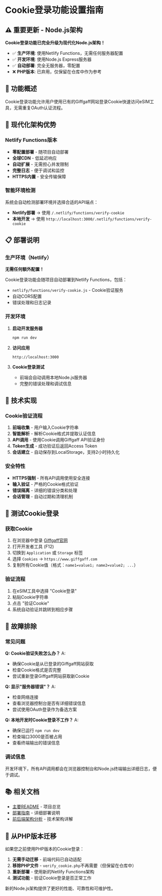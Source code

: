 # Cookie登录功能设置指南

## ⚠️ 重要更新 - Node.js架构

**Cookie登录功能已完全升级为现代化Node.js架构！**

- ✅ **生产环境**: 使用Netlify Functions，无需任何服务器配置
- ✅ **开发环境**: 使用Node.js Express服务器
- ✅ **自动部署**: 完全无服务器，零配置
- ❌ **PHP版本**: 已弃用，仅保留在仓库中作为参考

## 🍪 功能概述

Cookie登录功能允许用户使用已有的Giffgaff网站登录Cookie快速访问eSIM工具，无需重复OAuth认证流程。

## 🚀 现代化架构优势

### Netlify Functions版本
- **零配置部署** - 随项目自动部署
- **全球CDN** - 低延迟响应
- **自动扩展** - 无需担心并发限制
- **完整日志** - 便于调试和监控
- **HTTPS内置** - 安全传输保障

### 智能环境检测
系统会自动检测部署环境并选择合适的API端点：
- **Netlify部署** → 使用 `/.netlify/functions/verify-cookie`
- **本地开发** → 使用 `http://localhost:3000/.netlify/functions/verify-cookie`

## 📋 部署说明

### 生产环境（Netlify）
**无需任何额外配置！**

Cookie登录功能会随项目自动部署到Netlify Functions，包括：
- `netlify/functions/verify-cookie.js` - Cookie验证服务
- 自动CORS配置
- 错误处理和日志记录

### 开发环境
1. **启动开发服务器**
   ```bash
   npm run dev
   ```

2. **访问应用**
   ```
   http://localhost:3000
   ```

3. **Cookie登录测试**
   - 前端会自动调用本地Node.js服务器
   - 完整的错误处理和调试信息

## 🔧 技术实现

### Cookie验证流程
1. **前端收集** - 用户输入Cookie字符串
2. **智能解析** - 解析Cookie格式并提取认证信息
3. **API调用** - 使用Cookie调用Giffgaff API验证身份
4. **Token生成** - 成功验证后返回Access Token
5. **会话建立** - 自动保存到LocalStorage，支持2小时持久化

### 安全特性
- **HTTPS强制** - 所有API调用使用安全连接
- **输入验证** - 严格的Cookie格式验证
- **错误隔离** - 详细的错误分类和处理
- **会话管理** - 自动过期和清理机制

## 🧪 测试Cookie登录

### 获取Cookie
1. 在浏览器中登录 [Giffgaff官网](https://www.giffgaff.com)
2. 打开开发者工具 (F12)
3. 切换到 `Application` 或 `Storage` 标签
4. 选择 `Cookies` → `https://www.giffgaff.com`
5. 复制所有Cookie值（格式：`name1=value1; name2=value2; ...`）

### 验证流程
1. 在eSIM工具中选择 "Cookie登录"
2. 粘贴Cookie字符串
3. 点击 "验证Cookie"
4. 系统自动验证并跳转到相应步骤

## 🐛 故障排除

### 常见问题

**Q: Cookie验证失败怎么办？**
A: 
- 确保Cookie是从已登录的Giffgaff网站获取
- 检查Cookie格式是否完整
- 尝试重新登录Giffgaff网站获取新Cookie

**Q: 显示"服务器错误"？**
A: 
- 检查网络连接
- 查看浏览器控制台是否有详细错误信息
- 尝试使用OAuth登录作为备选方案

**Q: 本地开发时Cookie登录不工作？**
A: 
- 确保已运行 `npm run dev`
- 检查端口3000是否被占用
- 查看终端输出的错误信息

### 调试信息
开发环境下，所有API调用都会在浏览器控制台和Node.js终端输出详细日志，便于调试。

## 📚 相关文档

- [主要README](../README.md) - 项目总览
- [部署指南](./DEPLOYMENT_GUIDE.md) - 详细部署说明
- [前后端架构分析](./FRONTEND_VS_BACKEND_ANALYSIS.md) - 技术架构详解

## 🔄 从PHP版本迁移

如果您之前使用PHP版本的Cookie登录：

1. **无需手动迁移** - 前端代码已自动适配
2. **移除PHP文件** - `verify_cookie.php`不再需要（但保留在仓库中）
3. **重新部署** - 使用新的Netlify Functions架构
4. **测试功能** - 验证Cookie登录是否正常工作

新的Node.js架构提供了更好的性能、可靠性和可维护性。